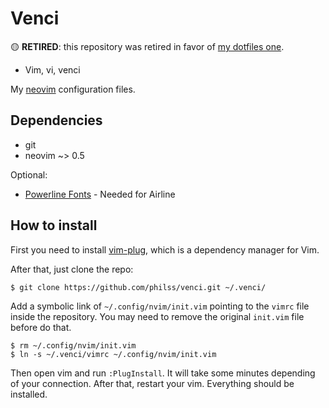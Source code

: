 # Venci

🟡 **RETIRED**: this repository was retired in favor of [my dotfiles one](https://github.com/philss/dotfiles).

- Vim, vi, venci

My [neovim](https://neovim.io/) configuration files.

## Dependencies

- git
- neovim ~> 0.5

Optional:

- [Powerline Fonts](https://github.com/powerline/fonts) - Needed for Airline

## How to install

First you need to install [vim-plug](https://github.com/junegunn/vim-plug),
which is a dependency manager for Vim.

After that, just clone the repo:

```
$ git clone https://github.com/philss/venci.git ~/.venci/
```

Add a symbolic link of `~/.config/nvim/init.vim` pointing to the `vimrc` file inside the repository.
You may need to remove the original `init.vim` file before do that.

```
$ rm ~/.config/nvim/init.vim
$ ln -s ~/.venci/vimrc ~/.config/nvim/init.vim
```

Then open vim and run `:PlugInstall`. It will take some minutes depending of your connection.
After that, restart your vim. Everything should be installed.
